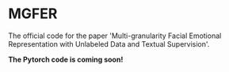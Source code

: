 # MGFER
The official code for the paper 'Multi-granularity Facial Emotional Representation with Unlabeled Data and Textual Supervision'.

**The Pytorch code is coming soon!**
